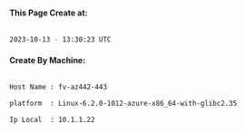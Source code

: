 
   
#### This Page Create at:

```bash

2023-10-13 - 13:30:23 UTC

```

#### Create By Machine:

```bash

Host Name : fv-az442-443

platform  : Linux-6.2.0-1012-azure-x86_64-with-glibc2.35

Ip Local  : 10.1.1.22

```

